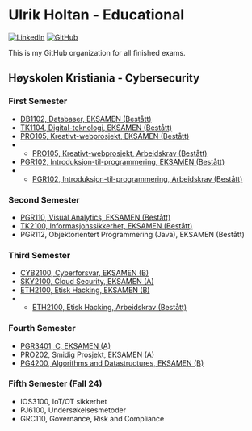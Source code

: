 # Ulrik Holtan - Educational

[![LinkedIn](https://img.shields.io/badge/LinkedIn-blue?style=for-the-badge&logo=linkedin)](https://www.linkedin.com/in/ulrik-holtan-428a16235)
[![GitHub](https://img.shields.io/badge/GitHub-grey?style=for-the-badge&logo=github)](https://github.com/ulrikholtan)

This is my GitHub organization for all finished exams.

## Høyskolen Kristiania - Cybersecurity

### First Semester

- [DB1102, Databaser, EKSAMEN (Bestått)](https://github.com/ulrikholtan/Previous-Exams/tree/34cfd87ed6adefa16a525227f093297391bc7701/DB1102-Databaser-Eksamen)
- [TK1104, Digital-teknologi, EKSAMEN (Bestått)](https://github.com/ulrikholtan/Previous-Exams/tree/34cfd87ed6adefa16a525227f093297391bc7701/TK1104-Digital-teknologi-Exam)
- [PRO105, Kreativt-webprosjekt, EKSAMEN (Bestått)](https://github.com/ulrikholtan/Previous-Exams/tree/34cfd87ed6adefa16a525227f093297391bc7701/PRO105-kreativt-webprosjekt-Eksamen)
- - [PRO105, Kreativt-webprosjekt, Arbeidskrav (Bestått)](https://github.com/ulrikholtan/Previous-Exams/tree/42d93fad29b4744f869365f6901d60c5dc91c5b2/PRO105-kreativt-webprosjekt-arbeidskrav)
- [PGR102, Introduksjon-til-programmering, EKSAMEN (Bestått)](https://github.com/ulrikholtan/Previous-Exams/tree/34cfd87ed6adefa16a525227f093297391bc7701/PGR102-Introduksjon-til-programmering-Eksamen)
- - [PGR102, Introduksjon-til-programmering, Arbeidskrav (Bestått)](https://github.com/ulrikholtan/Previous-Exams/tree/34cfd87ed6adefa16a525227f093297391bc7701/PGR102-Introduksjon-til-programmering-Arbeidskrav)

### Second Semester

- [PGR110, Visual Analytics, EKSAMEN (Bestått)](https://github.com/ulrikholtan/Previous-Exams/tree/c9c9c41ecdb75bd9944ac62df66925c8d577d8df/PGR110-Visual-Analytics-Exam)
- [TK2100, Informasjonssikkerhet, EKSAMEN (Bestått)](https://github.com/ulrikholtan/Previous-Exams/tree/34cfd87ed6adefa16a525227f093297391bc7701/TK2100-Informasjonssikkerhet-Eksamen)
- PGR112, Objektorientert Programmering (Java), EKSAMEN (Bestått)

### Third Semester

- [CYB2100, Cyberforsvar, EKSAMEN (B)](https://github.com/ulrikholtan/Previous-Exams/tree/34cfd87ed6adefa16a525227f093297391bc7701/CYB2100-Cyberforsvar-Eksamen)
- [SKY2100, Cloud Security, EKSAMEN (A)](https://github.com/ulrikholtan/Previous-Exams/tree/34cfd87ed6adefa16a525227f093297391bc7701/SKY2100-Cloudsecurity-Exam)
- [ETH2100, Etisk Hacking, EKSAMEN (B)](https://github.com/ulrikholtan/Previous-Exams/tree/34cfd87ed6adefa16a525227f093297391bc7701/ETH2100-Etisk-Hacking-Eksamen)
- - [ETH2100, Etisk Hacking, Arbeidskrav (Bestått)](https://github.com/ulrikholtan/Previous-Exams/tree/34cfd87ed6adefa16a525227f093297391bc7701/ETH2100-Etisk-Hacking-Arbeidskrav)

### Fourth Semester

- [PGR3401, C, EKSAMEN (A)](https://github.com/ulrikholtan/Previous-Exams/tree/34cfd87ed6adefa16a525227f093297391bc7701/PG3401-C-Eksamen)
- PRO202, Smidig Prosjekt, EKSAMEN (A)
- [PG4200, Algorithms and Datastructures, EKSAMEN (B)](https://github.com/ulrikholtan/Previous-Exams/tree/34cfd87ed6adefa16a525227f093297391bc7701/PG4200-Algorithms-and-Datastructures-Exam)

### Fifth Semester (Fall 24)

- IOS3100, IoT/OT sikkerhet
- PJ6100, Undersøkelsesmetoder
- GRC110, Governance, Risk and Compliance
